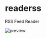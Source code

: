 readerss
=======================

RSS Feed Reader

![preview](https://www.dropbox.com/s/knyubd8y2gcxevi/ReaderSS.PNG?raw=1)
